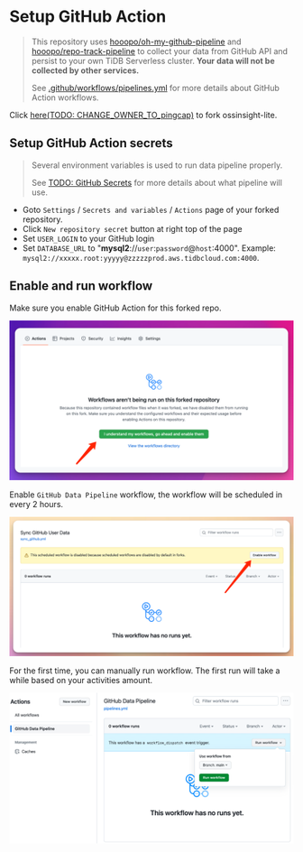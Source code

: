 # Setup GitHub Action

> This repository uses [hooopo/oh-my-github-pipeline](https://github.com/hooopo/oh-my-github-pipeline)
> and [hooopo/repo-track-pipeline](https://github.com/hooopo/repo-track-pipeline) to collect your data from GitHub API
> and persist to your own TiDB Serverless cluster. **Your data will not be collected by other services.**
>
> See [.github/workflows/pipelines.yml](../.github/workflows/pipelines.yml) for more details about GitHub Action
> workflows.

Click [here(TODO: CHANGE_OWNER_TO_pingcap)](http://github.com/634750802/ossinsight-lite/fork) to fork ossinsight-lite.

## Setup GitHub Action secrets

> Several environment variables is used to run data pipeline properly.
> 
> See [TODO: GitHub Secrets]() for more details about what pipeline will use.

- Goto `Settings` / `Secrets and variables` / `Actions` page of your forked repository.
- Click `New repository secret` button at right top of the page
- Set `USER_LOGIN` to your GitHub login
- Set `DATABASE_URL` to "**mysql2**://`user`:`password`@`host`:4000".
  Example: `mysql2://xxxxx.root:yyyyy@zzzzzprod.aws.tidbcloud.com:4000`.

## Enable and run workflow

Make sure you enable GitHub Action for this forked repo.

![enable-fork-action.png](images/enable-fork-action.png)![]()

Enable `GitHub Data Pipeline` workflow, the workflow will be scheduled in every 2 hours.

![TODO: make new screenshot](images/enable-workflow.png)

For the first time, you can manually run workflow. The first run will take a while based on your activities amount.

![TODO: make new screenshot](images/run-workflow.png)

